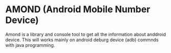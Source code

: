 # AMOND (Android Mobile Number Device)

Amond is a library and console tool to get all the information about anddroid device. This will works mainly on android deburg device (adb) commnds with java programming.

